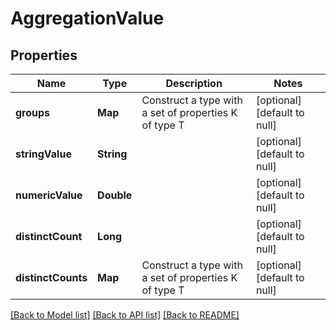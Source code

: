 # AggregationValue
## Properties

| Name | Type | Description | Notes |
|------------ | ------------- | ------------- | -------------|
| **groups** | **Map** | Construct a type with a set of properties K of type T | [optional] [default to null] |
| **stringValue** | **String** |  | [optional] [default to null] |
| **numericValue** | **Double** |  | [optional] [default to null] |
| **distinctCount** | **Long** |  | [optional] [default to null] |
| **distinctCounts** | **Map** | Construct a type with a set of properties K of type T | [optional] [default to null] |

[[Back to Model list]](../README.md#documentation-for-models) [[Back to API list]](../README.md#documentation-for-api-endpoints) [[Back to README]](../README.md)

